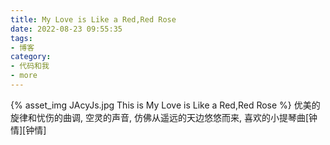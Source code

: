 ```yaml
---
title: My Love is Like a Red,Red Rose
date: 2022-08-23 09:55:35
tags:
- 博客
category:
- 代码和我
- more
---
```

{% asset_img JAcyJs.jpg This is My Love is Like a Red,Red Rose %}
优美的旋律和忧伤的曲调, 空灵的声音, 仿佛从遥远的天边悠悠而来, 喜欢的小提琴曲[钟情][钟情]